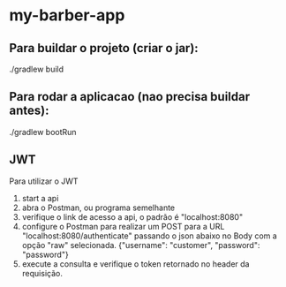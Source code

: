 # my-barber-app


## Para buildar o projeto (criar o jar):
./gradlew build


## Para rodar a aplicacao (nao precisa buildar antes):
./gradlew bootRun

## JWT
Para utilizar o JWT
1) start a api
2) abra o Postman, ou programa semelhante
3) verifique o link de acesso a api, o padrão é "localhost:8080"
4) configure o Postman para realizar um POST para a URL "localhost:8080/authenticate" passando o json abaixo no Body com a opção "raw" selecionada.
    {"username": "customer", "password": "password"}
5) execute a consulta e verifique o token retornado no header da requisição.